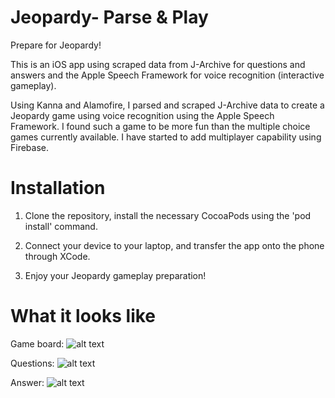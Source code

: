 # Jeopardy- Parse & Play

Prepare for Jeopardy!

This is an iOS app using scraped data from J-Archive for questions and answers and the Apple Speech Framework for voice recognition (interactive gameplay).

Using Kanna and Alamofire, I parsed and scraped J-Archive data to create a Jeopardy game using voice recognition using the Apple Speech Framework. I found such a game to be more fun than the multiple choice games currently available. I have started to add multiplayer capability using Firebase.

# Installation

1. Clone the repository, install the necessary CocoaPods using the 'pod install' command.

2. Connect your device to your laptop, and transfer the app onto the phone through XCode.

3. Enjoy your Jeopardy gameplay preparation!


# What it looks like

Game board:
![alt text](https://raw.githubusercontent.com/ashwin9798/JeoPlay/images/gameBoard.jpg)

Questions:
![alt text](https://raw.githubusercontent.com/ashwin9798/JeoPlay/images/question.jpg)

Answer:
![alt text](https://raw.githubusercontent.com/ashwin9798/JeoPlay/images/answer.jpg)
